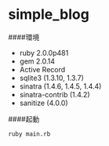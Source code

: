 # simple_blog

####環境  
* ruby 2.0.0p481  
* gem 2.0.14  
* Active Record  
* sqlite3 (1.3.10, 1.3.7)  
* sinatra (1.4.6, 1.4.5, 1.4.4)  
* sinatra-contrib (1.4.2)  
* sanitize (4.0.0)

####起動  

```
ruby main.rb  
```
